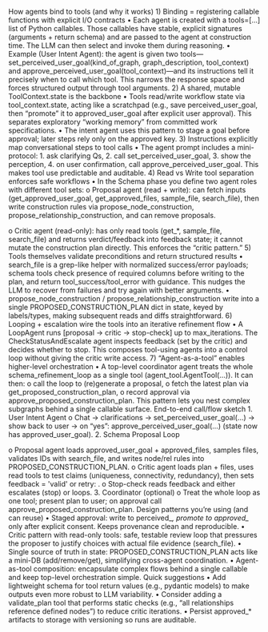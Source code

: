How agents bind to tools (and why it works) 1) Binding = registering callable functions with explicit I/O contracts • Each agent is created with a tools=[...] list of Python callables. Those callables have stable, explicit signatures (arguments + return schema) and are passed to the agent at construction time. The LLM can then select and invoke them during reasoning.  • Example (User Intent Agent): the agent is given two tools—set_perceived_user_goal(kind_of_graph, graph_description, tool_context) and approve_perceived_user_goal(tool_context)—and its instructions tell it precisely when to call which tool. This narrows the response space and forces structured output through tool arguments.  2) A shared, mutable ToolContext.state is the backbone • Tools read/write workflow state via tool_context.state, acting like a scratchpad (e.g., save perceived_user_goal, then “promote” it to approved_user_goal after explicit user approval). This separates exploratory “working memory” from committed work specifications.  • The intent agent uses this pattern to stage a goal before approval; later steps rely only on the approved key.  3) Instructions explicitly map conversational steps to tool calls • The agent prompt includes a mini-protocol: 1. ask clarifying Qs, 2. call set_perceived_user_goal, 3. show the perception, 4. on user confirmation, call approve_perceived_user_goal. This makes tool use predictable and auditable.  4) Read vs Write tool separation enforces safe workflows • In the Schema phase you define two agent roles with different tool sets: o Proposal agent (read + write): can fetch inputs (get_approved_user_goal, get_approved_files, sample_file, search_file), then write construction rules via propose_node_construction, propose_relationship_construction, and can remove proposals.  

o Critic agent (read-only): has only read tools (get_*, sample_file, search_file) and returns verdict/feedback into feedback state; it cannot mutate the construction plan directly. This enforces the “critic pattern.”  5) Tools themselves validate preconditions and return structured results • search_file is a grep-like helper with normalized success/error payloads; schema tools check presence of required columns before writing to the plan, and return tool_success/tool_error with guidance. This nudges the LLM to recover from failures and try again with better arguments.  • propose_node_construction / propose_relationship_construction write into a single PROPOSED_CONSTRUCTION_PLAN dict in state, keyed by labels/types, making subsequent reads and diffs straightforward.  6) Looping + escalation wire the tools into an iterative refinement flow • A LoopAgent runs [proposal → critic → stop-check] up to max_iterations. The CheckStatusAndEscalate agent inspects feedback (set by the critic) and decides whether to stop. This composes tool-using agents into a control loop without giving the critic write access.  7) “Agent-as-a-tool” enables higher-level orchestration • A top-level coordinator agent treats the whole schema_refinement_loop as a single tool (agent_tool.AgentTool(...)). It can then: o call the loop to (re)generate a proposal, o fetch the latest plan via get_proposed_construction_plan, o record approval via approve_proposed_construction_plan. This pattern lets you nest complex subgraphs behind a single callable surface.   End-to-end call/flow sketch 1. User Intent Agent o Chat → clarifications → set_perceived_user_goal(...) → show back to user → on “yes”: approve_perceived_user_goal(...) (state now has approved_user_goal).  2. Schema Proposal Loop 

o Proposal agent loads approved_user_goal + approved_files, samples files, validates IDs with search_file, and writes node/rel rules into PROPOSED_CONSTRUCTION_PLAN.  o Critic agent loads plan + files, uses read tools to test claims (uniqueness, connectivity, redundancy), then sets feedback = 'valid' or retry: <bullets>.  o Stop-check reads feedback and either escalates (stop) or loops.  3. Coordinator (optional) o Treat the whole loop as one tool; present plan to user; on approval call approve_proposed_construction_plan.   Design patterns you’re using (and can reuse) • Staged approval: write to perceived_*, promote to approved_* only after explicit consent. Keeps provenance clean and reproducible.  • Critic pattern with read-only tools: safe, testable review loop that pressures the proposer to justify choices with actual file evidence (search_file).  • Single source of truth in state: PROPOSED_CONSTRUCTION_PLAN acts like a mini-DB (add/remove/get), simplifying cross-agent coordination.  • Agent-as-tool composition: encapsulate complex flows behind a single callable and keep top-level orchestration simple.   Quick suggestions • Add lightweight schema for tool return values (e.g., pydantic models) to make outputs even more robust to LLM variability. • Consider adding a validate_plan tool that performs static checks (e.g., “all relationships reference defined nodes”) to reduce critic iterations. • Persist approved_* artifacts to storage with versioning so runs are auditable.   

